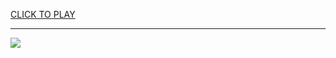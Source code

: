 
<a href="https://premium76.site?title=unblocked_games_g+_poly_track&ref=13M">CLICK TO PLAY</a></h3>
<hr>

<a href="https://premium76.site?title=unblocked_games_g+_poly_track&ref=13M"><img src="https://clearcache.store/games.png"></a>


